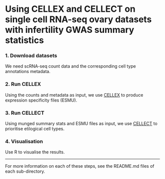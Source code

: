 # Using CELLEX and CELLECT on single cell RNA-seq ovary datasets with infertility GWAS summary statistics
### 1. Download datasets
We need scRNA-seq count data and the corresponding cell type annotations metadata.
### 2. Run CELLEX
Using the counts and metadata as input, we use [CELLEX](https://github.com/perslab/CELLEX) to produce expression specificity files (ESMU).
### 3. Run CELLECT
Using munged summary stats and ESMU files as input, we use [CELLECT](https://github.com/perslab/CELLECT/wiki/CELLECT-LDSC-Tutorial) to prioritise etilogical cell types.
### 4. Visualisation
Use R to visualise the results.

---

For more information on each of these steps, see the README.md files of each sub-directory.
